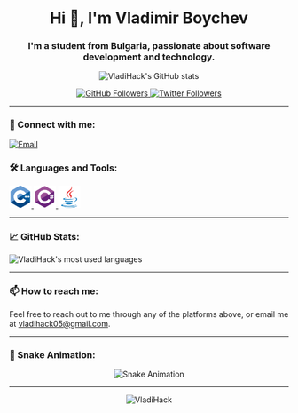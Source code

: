 <h1 align="center">Hi 👋, I'm Vladimir Boychev</h1>
<h3 align="center">I'm a student from Bulgaria, passionate about software development and technology.</h3>

<p align="center">
  <img src="https://github-readme-stats.vercel.app/api?username=VladiHack&show_icons=true&theme=radical" alt="VladiHack's GitHub stats" />
</p>

<p align="center">
  <a href="https://github.com/VladiHack">
    <img src="https://img.shields.io/github/followers/VladiHack?label=Follow&style=social" alt="GitHub Followers" />
  </a>
  <a href="https://twitter.com/VladiHack">
    <img src="https://img.shields.io/twitter/follow/VladiHack?label=Follow&style=social" alt="Twitter Followers" />
  </a>
</p>

---

<h3 align="left">🔗 Connect with me:</h3>
<p align="left">
  <a href="mailto:vladihack05@gmail.com">
    <img src="https://img.shields.io/badge/Email-D14836?style=for-the-badge&logo=gmail&logoColor=white" alt="Email" />
  </a>
</p>

<h3 align="left">🛠️ Languages and Tools:</h3>
<p align="left">
  <a href="https://www.w3schools.com/cpp/" target="_blank" rel="noreferrer">
    <img src="https://raw.githubusercontent.com/devicons/devicon/master/icons/cplusplus/cplusplus-original.svg" alt="C++" width="40" height="40"/>
  </a>
  <a href="https://www.w3schools.com/cs/" target="_blank" rel="noreferrer">
    <img src="https://raw.githubusercontent.com/devicons/devicon/master/icons/csharp/csharp-original.svg" alt="C#" width="40" height="40"/>
  </a>
  <a href="https://www.java.com/" target="_blank" rel="noreferrer">
    <img src="https://raw.githubusercontent.com/devicons/devicon/master/icons/java/java-original.svg" alt="Java" width="40" height="40"/>
  </a>
</p>

---

<h3 align="left">📈 GitHub Stats:</h3>
<p align="left">
  <img src="https://github-readme-stats.vercel.app/api/top-langs?username=VladiHack&show_icons=true&locale=en&layout=compact&theme=radical" alt="VladiHack's most used languages" />
</p>

---

<h3 align="left">📫 How to reach me:</h3>
<p align="left">
  Feel free to reach out to me through any of the platforms above, or email me at <a href="mailto:vladihack05@gmail.com">vladihack05@gmail.com</a>.
</p>

---

<h3 align="left">🐍 Snake Animation:</h3>
<p align="center">
  <img src="https://github.com/VladiHack/VladiHack/blob/output/github-contribution-grid-snake.svg" alt="Snake Animation" />
</p>

---

<p align="center">
  <img src="https://komarev.com/ghpvc/?username=VladiHack&label=Profile%20views&color=0e75b6&style=flat" alt="VladiHack" />
</p>
